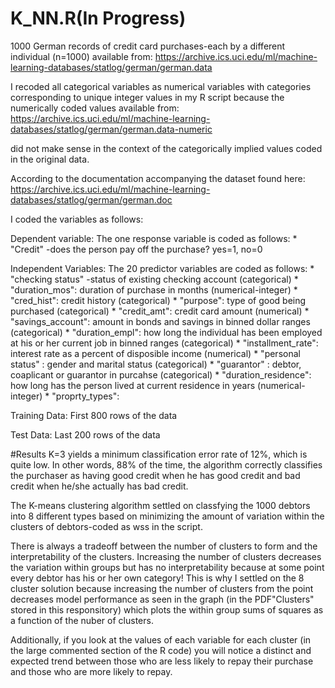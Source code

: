 # K_NN.R(In Progress)
  
  1000 German records of credit card purchases-each by a different individual (n=1000) available from:
  https://archive.ics.uci.edu/ml/machine-learning-databases/statlog/german/german.data
 
  I recoded all categorical variables as numerical variables with categories corresponding to unique integer values  in my R script because the numerically coded values available from:
  https://archive.ics.uci.edu/ml/machine-learning-databases/statlog/german/german.data-numeric
  
  did not make sense in the context of the categorically implied values coded in the original data. 
 
 According to the documentation accompanying the dataset found here:
 https://archive.ics.uci.edu/ml/machine-learning-databases/statlog/german/german.doc
 
 I coded the variables as follows:
 
  Dependent variable: 
    The one response variable is coded as follows:
    * "Credit" -does the person pay off the purchase? 
      yes=1, no=0 
  
  Independent Variables: 
    The 20 predictor variables are coded as follows: 
      * "checking status" -status of existing checking account (categorical)
      * "duration_mos": duration of purchase in months (numerical-integer)
      * "cred_hist": credit history  (categorical)
      * "purpose": type of good being purchased (categorical)
      * "credit_amt": credit card amount (numerical)
      * "savings_account": amount in bonds and savings in binned dollar ranges (categorical)
      * "duration_empl": how long the individual has been employed at his or her current job in binned ranges (categorical)
      * "installment_rate": interest rate as a percent of disposible income (numerical)
      * "personal status" : gender and marital status (categorical)
      * "guarantor" : debtor, coaplicant or guarantor in purcahse (categorical)
      * "duration_residence":  how long has the person lived at current residence in years (numerical-integer)
      * "proprty_types": 
      
 Training Data:
  First 800 rows of the data 
 
 Test Data:
  Last 200 rows of the data 
  
  
  
 #Results
 K=3 yields a minimum classification error rate of 12%, which is quite low. In other words, 88% of the time, the algorithm correctly classifies the purchaser as having good credit when he has good credit and bad credit when he/she actually has bad credit. 
 
 The K-means clustering algorithm settled on classfying the 1000 debtors into 8 different types based on minimizing the amount of variation within the clusters of debtors-coded as wss in the script. 
 
 There is always a tradeoff between the number of clusters to form and the interpretability of the clusters. Increasing the number of clusters decreases the variation within groups but has no interpretability because at some point every debtor has his or her own category! This is why I settled on the 8 cluster solution because increasing the number of clusters from the point decreases model performance as seen in the graph  (in the PDF"Clusters" stored in this responsitory) which plots the within group sums of squares as a function of the nuber of clusters. 
 
 Additionally, if you look at the values of each variable for each cluster (in the large commented section of the R code) you will notice a distinct and expected trend between those who are less likely to repay their purchase and those who are more likely to repay. 
 


 



